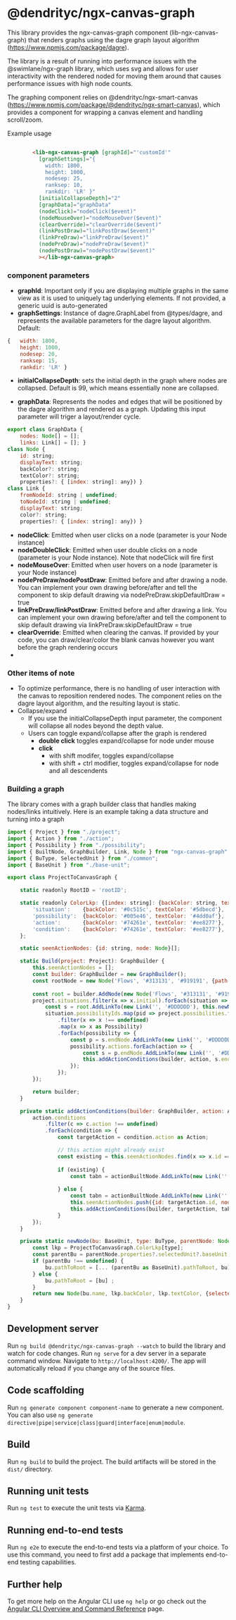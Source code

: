# @dendrityc/ngx-canvas-graph

This library provides the ngx-canvas-graph component (lib-ngx-canvas-graph) that renders graphs using the dagre graph layout algorithm (https://www.npmjs.com/package/dagre).

The library is a result of running into performance issues with the @swimlane/ngx-graph library, which uses svg and allows for user interactivity with the rendered noded for moving them around that causes performance issues with high node counts.  

The graphing component relies on @dendrityc/ngx-smart-canvas (https://www.npmjs.com/package/@dendrityc/ngx-smart-canvas), which provides a component for wrapping a canvas element and handling scroll/zoom.  

Example usage 
```html

        <lib-ngx-canvas-graph [graphId]="'customId'" 
          [graphSettings]="{ 
            width: 1800, 
            height: 1000, 
            nodesep: 25, 
            ranksep: 10, 
            rankdir: 'LR' }"
          [initialCollapseDepth]="2"
          [graphData]="graphData"
          (nodeClick)="nodeClick($event)"
          (nodeMouseOver)="nodeMouseOver($event)"
          (clearOverride)="clearOverride($event)"
          (linkPostDraw)="linkPostDraw($event)"
          (linkPreDraw)="linkPreDraw($event)"
          (nodePreDraw)="nodePreDraw($event)"
          (nodePostDraw)="nodePostDraw($event)"
          ></lib-ngx-canvas-graph>


```

### component parameters

* **graphId**: Important only if you are displaying multiple graphs in the same view as it is used to uniquely tag underlying elements.  If not provided, a generic uuid is auto-generated
* **graphSettings**: Instance of dagre.GraphLabel from @types/dagre, and represents the available parameters for the dagre layout algorithm. Default:
```javascript
{   width: 1800, 
    height: 1000, 
    nodesep: 20, 
    ranksep: 15, 
    rankdir: 'LR' }
```
* **initialCollapseDepth**: sets the initial depth in the graph where nodes are collapsed.  Default is 99, which means essentially none are collapsed.  

* **graphData**: Represents the nodes and edges that will be positioned by the dagre algorithm and rendered as a graph.  Updating this input parameter will triger a layout/render cycle.
```javascript
export class GraphData {
    nodes: Node[] = [];
    links: Link[] = []; }
class Node {
    id: string;
    displayText: string; 
    backColor?: string; 
    textColor?: string;
    properties?: { [index: string]: any}) }
class Link {
    fromNodeId: string | undefined;
    toNodeId: string | undefined;
    displayText: string; 
    color?: string;
    properties?: { [index: string]: any}) }
```
* **nodeClick**: Emitted when user clicks on a node (parameter is your Node instance)
* **nodeDoubleClick**: Emitted when user double clicks on a node (parameter is your Node instance).  Note that nodeClick will fire first
* **nodeMouseOver**: Emitted when user hovers on a node (parameter is your Node instance)
* **nodePreDraw/nodePostDraw**: Emitted before and after drawing a node.  You can implement your own drawing before/after and tell the component to skip default drawing via nodePreDraw.skipDefaultDraw = true
* **linkPreDraw/linkPostDraw**: Emitted before and after drawing a link.  You can implement your own drawing before/after and tell the component to skip default drawing via linkPreDraw.skipDefaultDraw = true
* **clearOverride**:  Emitted when clearing the canvas. If provided by your code, you can draw/clear/color the blank canvas however you want before the graph rendering occurs
* 
### Other items of note
* To optimize performance, there is no handling of user interaction with the canvas to reposition rendered nodes.  The component relies on the dagre layout algorithm, and the resulting layout is static.  
* Collapse/expand
    *   If you use the initialCollapseDepth input parameter, the component will collapse all nodes beyond the depth value.
    *   Users can toggle expand/collapse after the graph is rendered
        * **double click** toggles expand/collapse for node under mouse
        * **click**
            *   with shift modifer, toggles expand/collapse
            *   with shift + ctrl modifier, toggles expand/collapse for node and all descendents


### Building a graph

The library comes with a graph builder class that handles making nodes/links intuitively.  Here is an example taking a data structure and turning into a graph
```javascript
import { Project } from "./project";
import { Action } from "./action";
import { Possibility } from "./possibility";
import { BuiltNode, GraphBuilder, Link, Node } from "ngx-canvas-graph";
import { BuType, SelectedUnit } from "./common";
import { BaseUnit } from "./base-unit";

export class ProjectToCanvasGraph {

    static readonly RootID = 'rootID';

    static readonly ColorLkp: {[index: string]: {backColor: string, textColor: string};} = {
        'situation':    {backColor: '#0c515c', textColor: '#5dbecd'},
        'possibility':  {backColor: '#005e46', textColor: '#4dd0af'},       
        'action':       {backColor: '#74261e', textColor: '#ee8277'},
        'condition':    {backColor: '#74261e', textColor: '#ee8277'},
    };

    static seenActionNodes: {id: string, node: Node}[];

    static Build(project: Project): GraphBuilder {
        this.seenActionNodes = [];
        const builder: GraphBuilder = new GraphBuilder();
        const rootNode = new Node('Flows', '#313131', '#919191', {path: 'Flows'}, 'idROOT' );
        
        const root = builder.AddNode(new Node('Flows', '#313131', '#919191', {path: 'Flows'}, 'idROOT' ));
        project.situations.filter(x => x.initial).forEach(situation => {
            const s = root.AddLinkTo(new Link('', '#DDDDDD'), this.newNode(situation, 'situation', root.node));
            situation.possibilityIds.map(pid => project.possibilities.find(x => x.id === pid))
                .filter(x => x !== undefined)
                .map(x => x as Possibility)
                .forEach(possibility => {
                    const p = s.endNode.AddLinkTo(new Link('', '#DDDDDD'), this.newNode(possibility, 'possibility', s.endNode.node));
                    possibility.actions.forEach(action => {
                        const s = p.endNode.AddLinkTo(new Link('', '#DDDDDD'), this.newNode(action, 'action', p.endNode.node)); 
                        this.addActionConditions(builder, action, s.endNode);
                    });
                });
        });

        return builder;
    }

    private static addActionConditions(builder: GraphBuilder, action: Action, actionBuiltNode: BuiltNode) {
        action.conditions
            .filter(c => c.action !== undefined)
            .forEach(condition => {
                const targetAction = condition.action as Action; 

                // this action might already exist 
                const existing = this.seenActionNodes.find(x => x.id === targetAction.id);
                
                if (existing) {
                    const tabn = actionBuiltNode.AddLinkTo(new Link('', '#767676'), existing.node);
                    
                } else {
                    const tabn = actionBuiltNode.AddLinkTo(new Link('', '#DDDDDD'), this.newNode(targetAction, 'action', actionBuiltNode.node));
                    this.seenActionNodes.push({id: targetAction.id, node: tabn.endNode.node})
                    this.addActionConditions(builder, targetAction, tabn.endNode);
                }
        });
    }   

    private static newNode(bu: BaseUnit, type: BuType, parentNode: Node) {
        const lkp = ProjectToCanvasGraph.ColorLkp[type];        
        const parentBu = parentNode.properties?.selectedUnit?.baseUnit;
        if (parentBu !== undefined) {
            bu.pathToRoot = [... (parentBu as BaseUnit).pathToRoot, bu];
        } else {
            bu.pathToRoot = [bu] ;
        }        
        return new Node(bu.name, lkp.backColor, lkp.textColor, {selectedUnit: new SelectedUnit(bu, type)}, bu.id );
    }
}

```

## Development server
Run `ng build @dendrityc/ngx-canvas-graph --watch` to build the library and watch for code changes.
Run `ng serve` for a dev server in a separate command window. Navigate to `http://localhost:4200/`. The app will automatically reload if you change any of the source files.

## Code scaffolding

Run `ng generate component component-name` to generate a new component. You can also use `ng generate directive|pipe|service|class|guard|interface|enum|module`.

## Build

Run `ng build` to build the project. The build artifacts will be stored in the `dist/` directory.

## Running unit tests

Run `ng test` to execute the unit tests via [Karma](https://karma-runner.github.io).

## Running end-to-end tests

Run `ng e2e` to execute the end-to-end tests via a platform of your choice. To use this command, you need to first add a package that implements end-to-end testing capabilities.

## Further help

To get more help on the Angular CLI use `ng help` or go check out the [Angular CLI Overview and Command Reference](https://angular.io/cli) page.
